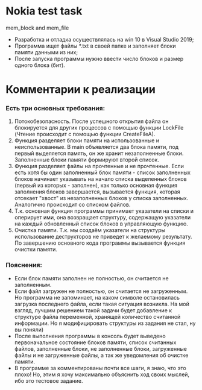 # Nokia test task
mem_block and mem_file

- Разработка и отладка осуществлялась на win 10 в Visual Studio 2019;
- Программа ищет файлы *.txt в своей папке и заполняет блоки памяти данными из них;
- После запуска программы нужно ввести число блоков и размер одного блока (бит).

# Комментарии к реализации
### Есть три основных требования:
1) Потокобезопасность. После успешного открытия файла он блокируется для других процессов с помощью функции LockFile (Чтение происходит с помощью функции CreateFileA).
2) Функция разделяет блоки памяти на использованные и неиспользованные. В main объявляется два блока памяти, под первый выделяется память, он же хранит незаполненные блоки. Заполненные блоки памяти формируют второй список.
3) Функция разделяет файлы на прочтенные и не прочтенные. Если есть хотя бы один заполненный блок памяти - список заполненных блоков начинает указывать на начало списка выделенных блоков (первый из которых - заполнен), как только основная функция заполнения блоков завершается, вызывается функция, которая отсекает "хвост" из незаполненных блоков у списка заполненных. Аналогично происходит со списком файлов.
4) Т.к. основная функция программы принимает указатели на списки и оперирует ими, она возвращает структуру, содержащую указатели на каждый обновленный список блоков в управляющую функцию.
5) Очистка памяти. Т.к. мы создаём указатели на структуры использование деструкторов не приведет к желаемому результату. По завершению основного кода программы вызывается функция очистки памяти.

### Пояснения:
- Если блок памяти заполнен не полностью, он считается не заполненным.
- Если файл загружен не полностью, он считается не загруженным. Но программа не запоминает, на каком символе остановилась загрузка последнего файла, если такая ситуация возникла. На мой взгляд, лучшим решением такой задачи будет добавление к структуре файла переменной, хранящей количество считанной информации. Но я модифицировать структуры из задания не стал, ну вы поняли)
- После выполнения программы в консоль будет выведено первоначальное состояние блоков памяти, список считанных файлов, заполненные блоки, не заполненные блоки, загруженные файлы и не загруженные файлы, а так же уведомления об очистке памяти.
- В программе за комментированы почти все шаги, я знаю, что это плохо! Но, этим я хочу максимально объяснить ход своих мыслей, ибо это тестовое задание.
